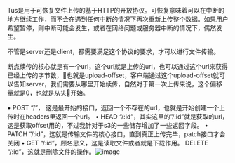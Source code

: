 Tus是用于可恢复文件上传的基于HTTP的开放协议。可恢复意味着可以在中断的地方继续工作，而不会在遇到任何中断的情况下再次重新上传整个数据。如果用户希望暂停，则中断可能会发生，或者在网络问题或服务器中断的情况下，偶然发生。

不管是server还是client，都需要满足这个协议的要求，才可以进行文件传输。

断点续传的核心就是有一个url，这个url就是上传的url，也可以通过这个url来获得已经上传的字节数，也就是upload-offset，客户端通过这个upload-offset就可以告知server，我们需要从哪里开始续传，自然对于第一次上传来说，这个偏移量就是0，也就是从头开始。


• POST “/”， 这是最开始的接口，返回一个不存在的url，也就是开始创建一个上传时在headers里返回一个url。
• HEAD “/:id”，其实这里的”/:id”就是获取的url，这是获取offset用的，不过我针对于s3的一些储存增加了一些返回字段。
• PATCH “/:id”，这就是传输文件的核心接口，直到真正上传完毕，patch接口才会关闭
• GET “/:id”，顾名思义，这是读取文件或者就是下载作用。
DELETE “/:id”，这就是删除文件的操作。![image](https://user-images.githubusercontent.com/35476523/198206755-323ce22f-2eae-463a-8bdd-89c2059cbf67.png)
